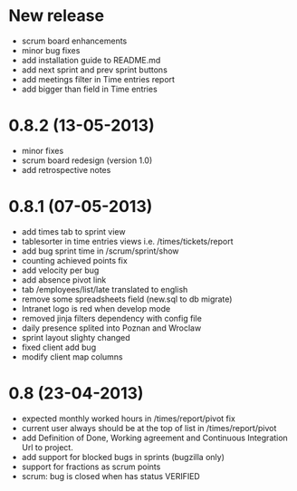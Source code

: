 New release
===========

- scrum board enhancements
- minor bug fixes
- add installation guide to README.md
- add next sprint and prev sprint buttons
- add meetings filter in Time entries report
- add bigger than field in Time entries

0.8.2 (13-05-2013)
===============

- minor fixes
- scrum board redesign (version 1.0)
- add retrospective notes

0.8.1 (07-05-2013)
===============

- add times tab to sprint view
- tablesorter in time entries views i.e. /times/tickets/report
- add bug sprint time in /scrum/sprint/show
- counting achieved points fix
- add velocity per bug
- add absence pivot link
- tab /employees/list/late translated to english
- remove some spreadsheets field (new.sql to db migrate)
- Intranet logo is red when develop mode
- removed jinja filters dependency with config file
- daily presence splited into Poznan and Wroclaw
- sprint layout slighty changed
- fixed client add bug
- modify client map columns

0.8 (23-04-2013)
===============

- expected monthly worked hours in /times/report/pivot fix
- current user always should be at the top of list in /times/report/pivot
- add Definition of Done, Working agreement and Continuous Integration Url to project.
- add support for blocked bugs in sprints (bugzilla only)
- support for fractions as scrum points
- scrum: bug is closed when has status VERIFIED
